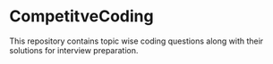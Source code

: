 # CompetitveCoding

This repository contains topic wise coding questions along with their solutions for interview preparation.
